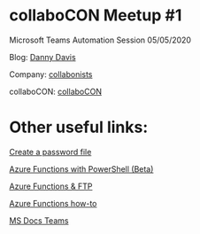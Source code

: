 # collaboCON Meetup #1
Microsoft Teams Automation Session 05/05/2020

Blog: [Danny Davis](https://www.sprocks.io)

Company: [collabonists](https://www.collabonists.io)

collaboCON: [collaboCON](https://www.collabocon.io)


# Other useful links:
[Create a password file](https://www.danny-davis.com/blog//2019/01/powershell-create-password-file.html)

[Azure Functions with PowerShell (Beta)](https://www.danny-davis.com/blog//2018/11/azure-functions-with-powershell.html)

[Azure Functions & FTP](https://www.danny-davis.com/blog//2018/11/azure-functions-ftp-and-powershell.html)

[Azure Functions how-to](https://www.danny-davis.com/blog//2019/01/azure-functions-powershell-and-how-to.html)

[MS Docs Teams](https://docs.microsoft.com/en-us/powershell/module/teams/?view=teams-ps)